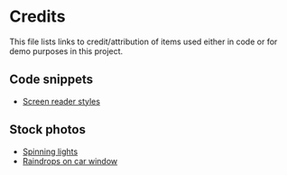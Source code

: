 # Credits

This file lists links to credit/attribution of items used either in code or for demo purposes in this project.

## Code snippets

* [Screen reader styles](http://webaim.org/techniques/css/invisiblecontent/)

## Stock photos

* [Spinning lights](https://www.pexels.com/photo/white-yellow-blue-light-in-time-lapse-photography-with-black-background-227651/)
* [Raindrops on car window](https://www.pexels.com/photo/raindrops-on-road-seen-through-car-window-325225/)